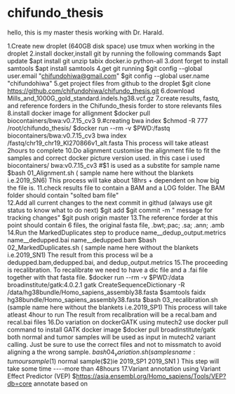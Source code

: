 # chifundo_thesis
hello, this is my master thesis working with Dr. Harald.

1.Create new droplet (640GB disk space)
use tmux when working in the droplet
2.install docker,install git by running the following commands
  $apt update
  $apt install git unzip tabix docker.io python-all
3.dont forget to install samtools 
  $apt install samtools
4.get git running 
  $git config --global user.email "chifundohiwa@gmail.com"
  $git config --global user.name "chifundohiwa"
5.get project files from github to the droplet
  $git clone https://github.com/chifundohiwa/chifundo_thesis.git 
6.download Mills_and_1000G_gold_standard.indels.hg38.vcf.gz
7.create results, fastq, and reference forders in the Chifundo_thesis 
  forder to store relevants files 
8.install docker image for allignment
  $docker pull biocontainers/bwa:v0.7.15_cv3 
9.#creating bwa index 
  $chmod -R 777 /root/chifundo_thesis/
  $docker run --rm -v $PWD:/fastq biocontainers/bwa:v0.7.15_cv3 bwa index /fastq/chr19_chr19_KI270866v1_alt.fasta
  This process will take atleast 2hours to complete
10.Do alignment
   customise the alignment file to fit the samples and correct docker picture version used. in this case i used biocontainers/ bwa:v0.7.15_cv3
   #$1 is used as a substite for sample name
   $bash 01_Alignment.sh ( sample name here without the blankets i.e.2019_SN6)
   This process will take about 18hrs + dependent on how big the file is.
11.check results file to contain a BAM and a LOG folder. 
   The BAM folder should contain "solted bam file"  
12.Add all current changes to the next commit in githud (always use git status to know what to do next)
   $git add 
   $git commit -m " message for tracking changes"
   $git push origin master 
13.The reference forder at this point should contain 6 files, the original fasta file, .bwt;.pac; .sa; .ann; .amb 
14.Run the MarkedDuplicates step to produce name__dedup_output.metrics name__dedupped.bai  name__dedupped.bam 
   $bash 02_MarkedDuplicates.sh ( sample name here without the blankets i.e.2019_SN1)
   The result from this process wil be a dedupped.bam,dedupped.bai, and dedup_output.metrics 
15.The proceeding is recalibration. To recalibrate we need to have a dic file and a .fai file together with that fasta file. 
   $docker run --rm -v $PWD:/data broadinstitute/gatk:4.0.2.1 gatk CreateSequenceDictionary -R /data/hg38bundle/Homo_sapiens_assembly38.fasta
   $samtools faidx hg38bundle/Homo_sapiens_assembly38.fasta
   $bash 03_recalibration.sh (sample name here without the blankets i.e.2019_SP1)
   This process will take atleast 4hour to run
   The result from recalibration will be a recal.bam and recal.bai files
16.Do variation on dockerGATK using mutech2
   use docker pull command to install GATK docker image
   $docker pull broadinstitute/gatk
   both normal and tumor samples will be used as input in mutech2 variant calling. Just be sure to use the correct files and not to missmatch to avoid aligning a the wrong sample. 
   $bash 04_variation.sh (samples name: tumour sample ($1) normal sample($2)ie 2019_SP1 2019_SN1 )
   This step will take some time ----more than 48hours
17.Variant annotation using Variant Effect Predictor (VEP)
   $https://asia.ensembl.org/Homo_sapiens/Tools/VEP?db=core
   annotate based on 
